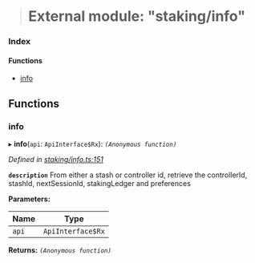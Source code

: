 > # External module: "staking/info"

### Index

#### Functions

* [info](_staking_info_.md#info)

## Functions

###  info

▸ **info**(`api`: `ApiInterface$Rx`): *`(Anonymous function)`*

*Defined in [staking/info.ts:151](https://github.com/polkadot-js/api/blob/cc4e0c8/packages/api-derive/src/staking/info.ts#L151)*

**`description`** From either a stash or controller id, retrieve the controllerId, stashId, nextSessionId, stakingLedger and preferences

**Parameters:**

Name | Type |
------ | ------ |
`api` | `ApiInterface$Rx` |

**Returns:** *`(Anonymous function)`*